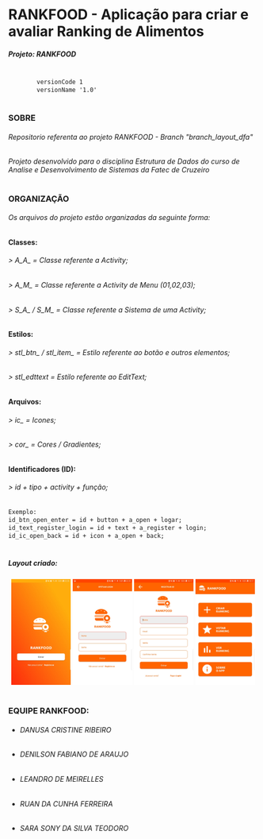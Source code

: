 # RANKFOOD - Aplicação para criar e avaliar Ranking de Alimentos
##### Projeto: RANKFOOD

#
```
        versionCode 1
        versionName '1.0'
```

#
### SOBRE
###### Repositorio referenta ao projeto RANKFOOD - Branch "branch_layout_dfa"
###### Projeto desenvolvido para o disciplina Estrutura de Dados do curso de Analise e Desenvolvimento de Sistemas da Fatec de Cruzeiro

#
### ORGANIZAÇÃO
###### Os arquivos do projeto estão organizadas da seguinte forma:
#### Classes:
###### > A_A_ = Classe referente a Activity;
###### > A_M_ = Classe referente a Activity de Menu (01,02,03);
###### > S_A_ / S_M_ = Classe referente a Sistema de uma Activity;
#### Estilos:
###### > stl_btn_ / stl_item_ = Estilo referente ao botão e outros elementos;
###### > stl_edttext = Estilo referente ao EditText;
#### Arquivos:
###### > ic_ = Icones;
###### > cor_ = Cores / Gradientes;
#### Identificadores (ID):
###### > id + tipo + activity + função;

```
Exemplo:
id_btn_open_enter = id + button + a_open + logar;
id_text_register_login = id + text + a_register + login;
id_ic_open_back = id + icon + a_open + back;
```

#
##### Layout criado:
<p align="center">
   <img src="https://raw.githubusercontent.com/denilsonfa/rankfood/branch_layout_dfa/images/img01_open.jpg" width="120">
   <img src="https://raw.githubusercontent.com/denilsonfa/rankfood/branch_layout_dfa/images/img02_login.jpg" width="120">
   <img src="https://raw.githubusercontent.com/denilsonfa/rankfood/branch_layout_dfa/images/img03_register.jpg" width="120">
   <img src="https://raw.githubusercontent.com/denilsonfa/rankfood/branch_layout_dfa/images/img04_menu.jpg" width="120">
</p>

#
### EQUIPE RANKFOOD:
 - ######  DANUSA CRISTINE RIBEIRO
 - ######  DENILSON FABIANO DE ARAUJO
 - ######  LEANDRO DE MEIRELLES
 - ######  RUAN DA CUNHA FERREIRA
 - ######  SARA SONY DA SILVA TEODORO
#

